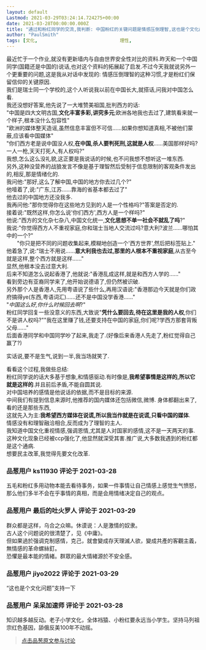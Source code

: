 ```yaml
---
layout: default
Lastmod: 2021-03-29T03:24:14.724275+00:00
date: 2021-03-28T00:00:00.000Z
title: "通过和粉红同学的交流,我判断: 中国粉红的关键问题是情感压倒理智,这也是个文化问题"
author: "PaulSmith"
tags: [文化,								理性,								粉红]
---
```


最近忙于一个作业,就没有更新墙内与自由世界安全性对比的资料.昨天和一个中国同学(国籍还是中国的)说话,也对这个资料的拓展起了启发.不过今天我就说另外一个更重要的问题,这是我从对话中发现的: 情感压倒理智的这种习惯,才是粉红们保留信仰的关键原因.  
我们是瑞士同一个学校的,这个人听说我以前在中国长大,就搭话,问我对中国怎么看.  
我还没想好答案,他先说了一大堆赞美祖国,批判西方的话:  
"中国是四大文明古国,**文化丰富多彩,讲究多元**;欧洲各地我也去过了,建筑看来就一个样子,根本没什么包容性"  
"欧洲的媒体整天造谣,虽然信息丰富但不可信......如果你想知道真相,不被他们蒙蔽,应该看中国媒体"  
"你们西方老是说中国没人权,**在中国,杀人要判死刑,这就是人权**......美国那样好吗?一人一枪,天天打死人,有人权吗?"  
我想,怎么这么没礼貌,这正要是我说话的时候,也不问我想不想听这一堆东西.  
另外,这种没营养的战狼发言不像是基于理智然后受制于信息限制的客观条件发出的,相反,那是情绪化的.  
我问他:"那好,这么了解中国,中国的地方你去过几个?"  
他噎着了,说:"广东,江苏......靠海的省基本都去过了"  
他去过的中国地方还没我多.  
我再问他:"那你觉得你在这些地方见到的人是一个性格吗?"答案是否定的.  
接着说:"既然这样,你怎么说'你们西方',西方人是一个样吗?"  
他说:"西方的文化杂七杂八,中国文化统一,**文化思想不单一社会不就乱了吗**?"  
我说:"你觉得西方人不重视家庭,你和瑞士当地人交流过吗?意大利?波兰......哪怕其中的一个?"  
       "你只是把不同的问题收集起来,模糊地创造一个'西方世界',然后把标签贴上."  
他着急了,说:"瑞士不用说......**意大利我也去过,那里的人根本不重视家庭**,从古至今就是这样,整个西方就是这样......"  
显然,他根本没去过意大利.  
后来不知道怎么说起香港了,他就说:"香港乱成这样,就是和西方人学的......"  
看到旁边有亚裔同学来了,他开始说德语了,但仍然被识破.  
另外那个人是香港人,先用粤语说了些什么,再用汉语说:"香港那边今天就是你们政府搞得ye(东西,粤语词汇)......还不是中国没学香港......"  
"_中国这么好,你什么时候回去啊_?"  
粉红同学回复一些没意义的东西,大致说"**凭什么要回去,待在这里是我的人权**,你们不是讲人权吗?""我在这里赚了钱,还要支持在中国的家庭,你们呢?学西方那套背叛父母......"  
后面香港同学和中国同学吵了起来,我走了.(好像后来香港人先走了,粉红觉得自己赢了?)  
  
  
  
实话说,要不是生气,说到一半,我当场就笑了.  
  
  
  
看看这个过程,我做些总结:  
粉红同学说的话大多基于想象,和情感驱动.有时像是,**我希望事情是这样的,所以它就是这样的**.并且前后矛盾,不能自圆其说.  
对中国培养的感情是他说话的依据,而不是目标的来源.  
中间我们有提到信息来源时,他推荐的国内媒体还包括微信,微博. 身体都翻出来了,看的还是那些东西,  
这就先入为主:**我希望西方媒体在说谎,所以我当作就是在说谎,只看中国的媒体**.  
情感没有和理智融洽相合,反而成为了理智的主人.  
我知道中国文化重视情感,强调恩情,尤其是人对国家的感情,这不是一天两天的事.  
这种文化现象已经被ccp强化了,他显然就深受其害.推广说,大多数我遇到的粉红都是这个通病.  
想要民主改革,我觉得先要文化改革.

            
### 品葱用户 **ks11930** 评论于 2021-03-28
        
五毛和粉红多用动物本能去看待事务，如果一件事情让自己情感上感觉生气愤怒，那么他们多半不会在乎事情的真相，而是会用情绪决定自己的观点。
        


            
### 品葱用户 **最后的吐火罗人** 评论于 2021-03-29
        
群众都是这样，乌合之众嘛。休谟说：人是激情的奴隶。  
古人这个问题说的很清楚了，见《中庸》。  
但如果過於强调克制感情，克己，就會變成存天理滅人欲，變成共產的客觀主義，無情感的革命螺絲釘。  
恐懼是最本能的情緒。群眾的最大情緒源於不安全感。
        


            
### 品葱用户 **jiyo2022** 评论于 2021-03-29
        
“这也是个文化问题”支持一下
        


            
### 品葱用户 **呆呆加速师** 评论于 2021-03-28
        
知识越多越反动。老子小学文化，全体裆猿、小粉红要永远当小学生。坚持马列祖宗红色基因，舔俄反美100年不动摇。
        






> [点击品葱原文参与讨论](https://pincong.rocks/article/30840)

